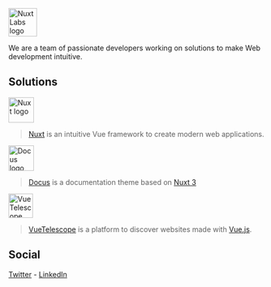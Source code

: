 <a href="https://nuxtlabs.com"><img height="56" alt="NuxtLabs logo" src="https://user-images.githubusercontent.com/904724/133620560-7dbe6063-a505-426b-9f9d-f77b6e45bc11.png"></a>

We are a team of passionate developers working on solutions to make Web development intuitive.

## Solutions


<a href="https://nuxtjs.org"><img height="50" alt="Nuxt logo" src="https://user-images.githubusercontent.com/904724/133622714-eec77532-f9de-43b9-bb65-39b3aa33418e.png"></a>

> [Nuxt](https://nuxtjs.org) is an intuitive Vue framework to create modern web applications.

<a href="https://docus.com"><img height="50" alt="Docus logo" src="https://user-images.githubusercontent.com/904724/133621566-3809113b-e46c-4e00-b9f9-e7e82c98a192.png"></a>

> [Docus](https://docus.com) is a documentation theme based on [Nuxt 3](https://v3.nuxtjs.org)

<a href="https://vuetelescope.com"><img height="48" alt="VueTelescope logo" src="https://user-images.githubusercontent.com/904724/133622661-d5c84612-9277-4483-80b5-f8ca4b3d49d6.png"></a>

> [VueTelescope](https://vuetelescope.com) is a platform to discover websites made with [Vue.js](https://vuejs.org).

## Social

[Twitter](https://twitter.com/nuxtlabs) - [LinkedIn](https://www.linkedin.com/company/nuxt/)

